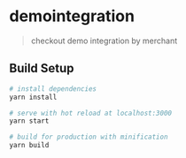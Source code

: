 # demointegration

> checkout demo integration by merchant

## Build Setup

``` bash
# install dependencies
yarn install

# serve with hot reload at localhost:3000
yarn start

# build for production with minification
yarn build